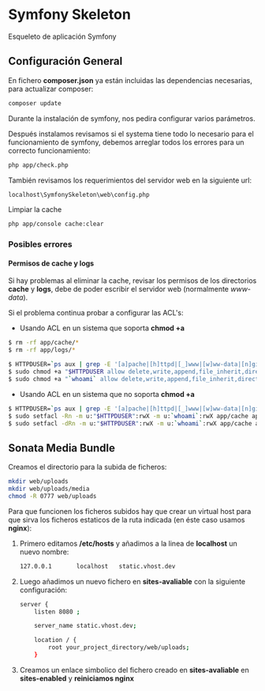 Symfony Skeleton
================

Esqueleto de aplicación Symfony

Configuración General
---------------------

En fichero **composer.json** ya están incluidas las dependencias necesarias, para actualizar composer:

```sh
composer update
```

Durante la instalación de symfony, nos pedira configurar varios parámetros.


Después instalamos revisamos si el systema tiene todo lo necesario para el funcionamiento de symfony, debemos arreglar todos los errores para un correcto funcionamiento:

```sh
php app/check.php
```

También revisamos los requerimientos del servidor web en la siguiente url:
```sh
localhost\SymfonySkeleton\web\config.php
```

Limpiar la cache

```sh
php app/console cache:clear
```

### Posibles errores

#### Permisos de cache y logs

Si hay problemas al eliminar la cache, revisar los permisos de los directorios **cache** y **logs**, debe de poder escribir el servidor web (normalmente *www-data*).

Si el problema continua probar a configurar las ACL's:

* Usando ACL en un sistema que soporta **chmod +a**

```sh
$ rm -rf app/cache/*
$ rm -rf app/logs/*

$ HTTPDUSER=`ps aux | grep -E '[a]pache|[h]ttpd|[_]www|[w]ww-data|[n]ginx' | grep -v root | head -1 | cut -d\  -f1`
$ sudo chmod +a "$HTTPDUSER allow delete,write,append,file_inherit,directory_inherit" app/cache app/logs
$ sudo chmod +a "`whoami` allow delete,write,append,file_inherit,directory_inherit" app/cache app/logs
```

* Usando ACL en un sistema que no soporta **chmod +a**

```sh
$ HTTPDUSER=`ps aux | grep -E '[a]pache|[h]ttpd|[_]www|[w]ww-data|[n]ginx' | grep -v root | head -1 | cut -d\  -f1`
$ sudo setfacl -Rn -m u:"$HTTPDUSER":rwX -m u:`whoami`:rwX app/cache app/logs
$ sudo setfacl -dRn -m u:"$HTTPDUSER":rwX -m u:`whoami`:rwX app/cache app/logs
```

Sonata Media Bundle
-------------------

Creamos el directorio para la subida de ficheros:

```sh
mkdir web/uploads
mkdir web/uploads/media
chmod -R 0777 web/uploads
```

Para que funcionen los ficheros subidos hay que crear un virtual host para que sirva los ficheros estaticos de la ruta indicada (en éste caso usamos **nginx**):

1. Primero editamos **/etc/hosts** y añadimos a la linea de **localhost** un nuevo nombre:

    ```sh
    127.0.0.1       localhost   static.vhost.dev
    ```

2. Luego añadimos un nuevo fichero en **sites-avaliable** con la siguiente configuración:

    ```sh
    server {
        listen 8080 ;

        server_name static.vhost.dev;

        location / {
            root your_project_directory/web/uploads;
        }
    ```

3. Creamos un enlace simbolico del fichero creado en **sites-avaliable** en **sites-enabled** y **reiniciamos nginx**